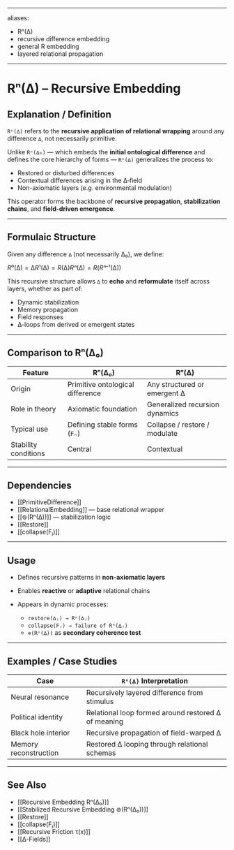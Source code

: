 
---
aliases:
  - Rⁿ(∆)
  - recursive difference embedding
  - general R embedding
  - layered relational propagation
---

# Rⁿ(∆) – Recursive Embedding

## Explanation / Definition

`Rⁿ(∆)` refers to the **recursive application of relational wrapping** around any difference `∆`, not necessarily primitive.

Unlike `Rⁿ(∆₀)` — which embeds the **initial ontological difference** and defines the core hierarchy of forms — `Rⁿ(∆)` generalizes the process to:

- Restored or disturbed differences
- Contextual differences arising in the ∆‑field
- Non-axiomatic layers (e.g. environmental modulation)

This operator forms the backbone of **recursive propagation**, **stabilization chains**, and **field-driven emergence**.

---

## Formulaic Structure

Given any difference `∆` (not necessarily ∆₀), we define:

$R⁰(∆) = ∆ R¹(∆) = R(∆) Rⁿ(∆) = R(Rⁿ⁻¹(∆))$

This recursive structure allows `∆` to **echo** and **reformulate** itself across layers, whether as part of:

- Dynamic stabilization
- Memory propagation
- Field responses
- ∆-loops from derived or emergent states

---

## Comparison to Rⁿ(∆₀)

| Feature                  | Rⁿ(∆₀)                          | Rⁿ(∆)                             |
|--------------------------|----------------------------------|-----------------------------------|
| Origin                   | Primitive ontological difference | Any structured or emergent ∆      |
| Role in theory           | Axiomatic foundation             | Generalized recursion dynamics    |
| Typical use              | Defining stable forms (`Fₙ`)     | Collapse / restore / modulate     |
| Stability conditions     | Central                          | Contextual                        |

---

## Dependencies

- [[PrimitiveDifference]]
- [[RelationalEmbedding]] — base relational wrapper
- [[⊚(Rⁿ(∆))]] — stabilization logic
- [[Restore]]
- [[collapse(Fⱼ)]]

---

## Usage

- Defines recursive patterns in **non-axiomatic layers**
- Enables **reactive** or **adaptive** relational chains
- Appears in dynamic processes:

  * `restore(∆ⱼ) → Rⁿ(∆ⱼ)`
  * `collapse(Fⱼ) → failure of Rⁿ(∆ⱼ)`
  * `⊚(Rⁿ(∆))` as **secondary coherence test**

---

## Examples / Case Studies

| Case                  | `Rⁿ(∆)` Interpretation                               |
|-----------------------|------------------------------------------------------|
| Neural resonance      | Recursively layered difference from stimulus         |
| Political identity    | Relational loop formed around restored ∆ of meaning  |
| Black hole interior   | Recursive propagation of field-warped ∆              |
| Memory reconstruction | Restored ∆ looping through relational schemas        |

---

## See Also

- [[Recursive Embedding Rⁿ(∆₀)]]
- [[Stabilized Recursive Embedding ⊚(Rⁿ(∆₀))]]
- [[Restore]]
- [[collapse(Fⱼ)]]
- [[Recursive Friction τ(x)]]
- [[∆-Fields]]
